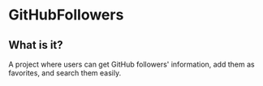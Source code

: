 # GitHubFollowers
## What is it?
A project where users can get GitHub followers' information, add them as favorites, and search them easily.
